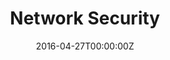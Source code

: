 ---
title: Network Security
summary: "Why is it possible to break into networked applications and computer 
systems? What weaknesses are used? And what makes one protocol more secure than 
another? This course answers these questions and many more. We look at weaknesses 
that have plagued wired and wireless networked systems for years and investigate 
the security of countermeasures like firewalls and security protocols such as SSL, 
SSH and IPsec. Knowledge about possible threats and countermeasures is important 
for understanding what level of security a system and an application can offer.


Runs in study period 4"

tags:
- Demo 
date: "2016-04-27T00:00:00Z"

# Optional external URL for project (replaces project detail page).
external_link: https://student.portal.chalmers.se/en/chalmersstudies/courseinformation/Pages/SearchCourse.aspx?course_id=31375&parsergrp=3

image:
#caption: Photo by Toa Heftiba on Unsplash
#focal_point: Smart
---